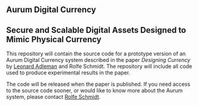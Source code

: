 ## Aurum Digital Currency
## Secure and Scalable Digital Assets Designed to Mimic Physical Currency

This repository will contain the source code for a prototype version of an Aurum Digital Currency system described in the paper *Designing Currency* by [Leonard Adleman](https://www.usc.edu/dept/molecular-science/fm-adleman.htm) and Rolfe Schmidt.  The repository will include all code used to produce experimental results in the paper.

The code will be released when the paper is published. If you need access to the source code sooner, or would like to know more about the Aurum system, please contact [Rolfe Schmidt](mailto:rolfe@alumni.princeton.edu).
